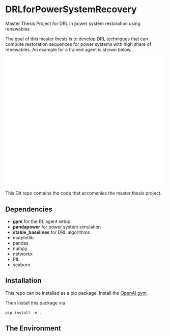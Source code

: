 # DRLforPowerSystemRecovery
Master Thesis Project for DRL in power system restoration using renewables 

The goal of this master thesis is to develop DRL techniques that can compute restoration sequences for power systems with high share of renewables. An example for a trained agent is shown below. 

![Agent in action](/rest-gym/plots/archive/sequence_39node_1m.gif)

This Git repo contains the code that accomanies the master thesis project. 


## Dependencies ##
* **gym** for the RL agent setup
* **pandapower** for power system simulation 
* **stable_baselines** for DRL algorithms
* matplotlib
* pandas
* numpy
* networkx
* PIL
* seaborn






## Installation

This repo can be installed as a pip package. 
Install the [OpenAI gym](https://gym.openai.com/docs/).

Then install this package via

```
pip install -e .
```


## The Environment
